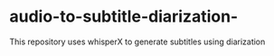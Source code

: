 # audio-to-subtitle-diarization-
This repository uses whisperX to generate subtitles using diarization
